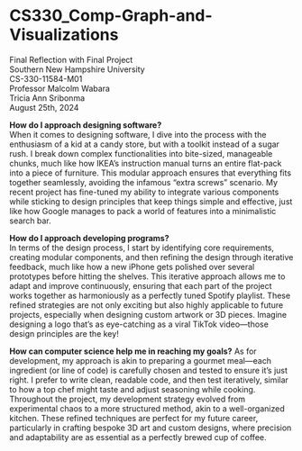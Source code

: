 # CS330_Comp-Graph-and-Visualizations<br>
Final Reflection with Final Project<br>
Southern New Hampshire University<br>
CS-330-11584-M01<br>
Professor Malcolm Wabara<br>
Tricia Ann Sribonma<br>
August 25th, 2024
<p></p><p></p>
  
<b>How do I approach designing software?</b><br>
When it comes to designing software, I dive into the process with the enthusiasm of a kid at a candy store, but with a toolkit instead of a sugar rush. I break down complex functionalities into bite-sized, manageable chunks, much like how IKEA’s instruction manual turns an entire flat-pack into a piece of furniture. This modular approach ensures that everything fits together seamlessly, avoiding the infamous “extra screws” scenario. My recent project has fine-tuned my ability to integrate various components while sticking to design principles that keep things simple and effective, just like how Google manages to pack a world of features into a minimalistic search bar.<p></p>

<b>How do I approach developing programs?</b><br>
In terms of the design process, I start by identifying core requirements, creating modular components, and then refining the design through iterative feedback, much like how a new iPhone gets polished over several prototypes before hitting the shelves. This iterative approach allows me to adapt and improve continuously, ensuring that each part of the project works together as harmoniously as a perfectly tuned Spotify playlist. These refined strategies are not only exciting but also highly applicable to future projects, especially when designing custom artwork or 3D pieces. Imagine designing a logo that’s as eye-catching as a viral TikTok video—those design principles are the key!<p></p>

<b>How can computer science help me in reaching my goals?</b>
As for development, my approach is akin to preparing a gourmet meal—each ingredient (or line of code) is carefully chosen and tested to ensure it’s just right. I prefer to write clean, readable code, and then test iteratively, similar to how a top chef might taste and adjust seasoning while cooking. Throughout the project, my development strategy evolved from experimental chaos to a more structured method, akin to a well-organized kitchen. These refined techniques are perfect for my future career, particularly in crafting bespoke 3D art and custom designs, where precision and adaptability are as essential as a perfectly brewed cup of coffee.



